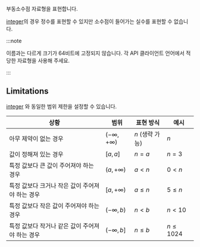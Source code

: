 부동소수점 자료형을 표현합니다.

[integer](./integer.md)의 경우 정수를 표현할 수 있지만 소수점이 들어가는 실수를 표현할 수 없습니다.

:::note

이름과는 다르게 크기가 64비트에 고정되지 않습니다.
각 API 클라이언트 언어에서 적당한 자료형을 사용해 주세요.

:::

## Limitations

[integer](./integer.md) 와 동일한 범위 제한을 설정할 수 있습니다.

| 상황                                            | 범위                           | 표현 방식       | 예시         |
| ----------------------------------------------- | ------------------------------ | --------------- | ------------ |
| 아무 제약이 없는 경우                           | $\left(-\infty,+\infty\right)$ | $n$ (생략 가능) | $n$          |
| 값이 정해져 있는 경우                           | $\left[a,a\right]$             | $n=a$           | $n=3$        |
| 특정 값보다 큰 값이 주어져야 하는 경우          | $\left(a,+\infty\right)$       | $a<n$           | $0<n$        |
| 특정 값보다 크거나 작은 값이 주어져야 하는 경우 | $\left[a,+\infty\right)$       | $a\leq n$       | $5\leq n$    |
| 특정 값보다 작은 값이 주어져야 하는 경우        | $\left(-\infty,b\right)$       | $n<b$           | $n<10$       |
| 특정 값보다 작거나 같은 값이 주어져야 하는 경우 | $\left(-\infty,b\right]$       | $n\leq b$       | $n\leq 1024$ |
